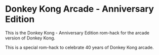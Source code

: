 # Donkey Kong Arcade - Anniversary Edition

This is the Donkey Kong - Anniversary Edition rom-hack for the arcade version of Donkey Kong.

This is a special rom-hack to celebrate 40 years of Donkey Kong arcade.
